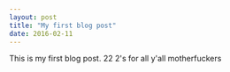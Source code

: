 ```yaml
---
layout: post
title: "My first blog post"
date: 2016-02-11
---
```


This is my first blog post.  22 2's for all y'all motherfuckers
